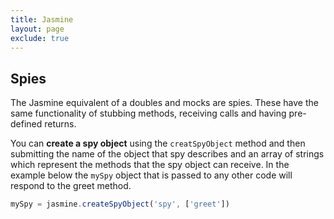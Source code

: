 ```yaml
---
title: Jasmine
layout: page
exclude: true
---
```


## Spies

The Jasmine equivalent of a doubles and mocks are spies. These have the same functionality of stubbing methods, receiving calls and having pre-defined returns.

You can **create a spy object** using the `creatSpyObject` method and then submitting the name of the object that spy describes and an array of strings which represent the methods that the spy object can receive. In the example below the `mySpy` object that is passed to any other code will respond to the greet method.
```js
mySpy = jasmine.createSpyObject('spy', ['greet'])
```


<!--stackedit_data:
eyJoaXN0b3J5IjpbLTEyMTMyNTE0NzMsMTE5MjgyNjUzNCwtNT
g5OTI1OTMwXX0=
-->